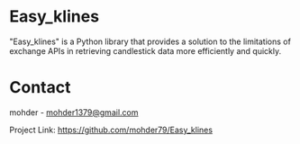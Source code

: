 # Easy_klines
"Easy_klines" is a Python library that provides a solution to the limitations of exchange APIs in retrieving candlestick data more efficiently and quickly.




# Contact
mohder - mohder1379@gmail.com

Project Link: https://github.com/mohder79/Easy_klines

